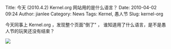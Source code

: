 Title: 今天 (2010.4.2) Kernel.org 网站用的是什么语言？
Date: 2010-04-02 09:24
Author: jianlee
Category: News
Tags: Kernel, 愚人节
Slug: kernel-org

今天同事上 Kernel.org ，发现整个页面"倒了" ，
谁知道用了什么语言，是不是愚人节的玩笑还没有结束？

[![](http://i.linuxtoy.org/images/2010/04/kernelorg_201004021-300x187.png)](http://i.linuxtoy.org/images/2010/04/kernelorg_201004021.png)
